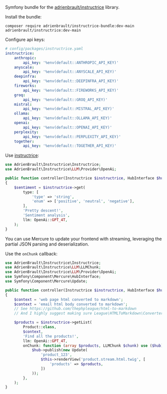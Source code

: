 Symfony bundle for the [adrienbrault/instructrice][instructrice] library.

Install the bundle:
```
composer require adrienbrault/instructrice-bundle:dev-main adrienbrault/instructrice:dev-main
```

Configure api keys:
```yaml
# config/packages/instructrice.yaml
instructrice:
    anthropic:
        api_key: '%env(default::ANTHROPIC_API_KEY)'
    anyscale:
        api_key: '%env(default::ANYSCALE_API_KEY)'
    deepinfra:
        api_key: '%env(default::DEEPINFRA_API_KEY)'
    fireworks:
        api_key: '%env(default::FIREWORKS_API_KEY)'
    groq:
        api_key: '%env(default::GROQ_API_KEY)'
    mistral:
        api_key: '%env(default::MISTRAL_API_KEY)'
    ollama:
        api_key: '%env(default::OLLAMA_API_KEY)'
    openai:
        api_key: '%env(default::OPENAI_API_KEY)'
    perplexity:
        api_key: '%env(default::PERPLEXITY_API_KEY)'
    together:
        api_key: '%env(default::TOGETHER_API_KEY)'
```

Use [instructrice][instructrice]:
```php
use AdrienBrault\Instructrice\Instructrice;
use AdrienBrault\Instructrice\LLM\Provider\OpenAi;

public function controller(Instructrice $instructrice, HubInterface $hub)
{
    $sentiment = $instructrice->get(
        type: [
            'type' => 'string',
            'enum' => ['positive', 'neutral', 'negative'],
        ],
        'Pretty descent!',
        'Sentiment analysis',
        llm: OpenAi::GPT_4T,
    );
}
```

You can use Mercure to update your frontend with streaming, leveraging the partial JSON parsing and deserialization.

Use the `onChunk` callback:
```php
use AdrienBrault\Instructrice\Instructrice;
use AdrienBrault\Instructrice\LLM\LLMChunk;
use AdrienBrault\Instructrice\LLM\Provider\OpenAi;
use Symfony\Component\Mercure\HubInterface;
use Symfony\Component\Mercure\Update;

public function controller(Instructrice $instructrice, HubInterface $hub)
{
    $context = 'web page html converted to markdown';
    $context = 'email html body converted to markdown';
    // See https://github.com/thephpleague/html-to-markdown
    // And I highly suggest making sure League\HTMLToMarkdown\Converter\TableConverter is enabled!

    $products = $instructrice->getList(
        Product::class,
        $context,
        'Find all the products!',
        llm: OpenAi::GPT_4T,
        onChunk: function (array $products, LLMChunk $chunk) use ($hub) {
            $hub->publish(new Update(
                'product_123',
                $this->renderView('product.stream.html.twig', [
                    'products' => $products,
                ])
            ));
        },
    );
}
```

[instructrice]: https://github.com/adrienbrault/instructrice
